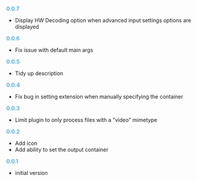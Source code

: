 
**<span style="color:#56adda">0.0.7</span>**
- Display HW Decoding option when advanced input settings options are displayed

**<span style="color:#56adda">0.0.6</span>**
- Fix issue with default main args

**<span style="color:#56adda">0.0.5</span>**
- Tidy up description

**<span style="color:#56adda">0.0.4</span>**
- Fix bug in setting extension when manually specifying the container

**<span style="color:#56adda">0.0.3</span>**
- Limit plugin to only process files with a "video" mimetype

**<span style="color:#56adda">0.0.2</span>**
- Add icon
- Add ability to set the output container

**<span style="color:#56adda">0.0.1</span>**
- initial version
